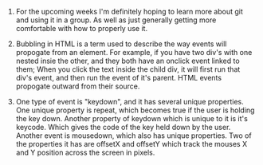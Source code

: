 1. For the upcoming weeks I'm definitely hoping to learn more about git and using it in a group. As well as just generally getting more comfortable with how to properly use it.

2. Bubbling in HTML is a term used to describe the way events will propogate from an element. For example, if you have two div's with one nested insie the other, and they both
have an onclick event linked to them; When you click the text inside the child div, it will first run that div's event, and then run the event of it's parent. HTML events propogate 
outward from their source.

3. One type of event is "keydown", and it has several unique properties. One unique property is repeat, which becomes true if the user is holding the key down. Another property of keydown
which is unique to it is it's keycode. Which gives the code of the key held down by the user. Another event is mousedown, which also has unique properties. Two of the properties it has
are offsetX and offsetY which track the mouses X and Y position across the screen in pixels.